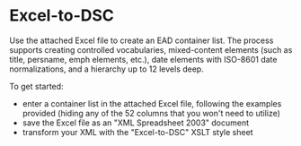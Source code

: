 Excel-to-DSC
============
Use the attached Excel file to create an EAD container list. The process supports creating controlled vocabularies, mixed-content elements (such as title, persname, emph elements, etc.), date elements with ISO-8601 date normalizations, and a hierarchy up to 12 levels deep.

To get started:

* enter a container list in the attached Excel file, following the examples provided (hiding any of the 52 columns that you won't need to utilize)
* save the Excel file as an "XML Spreadsheet 2003" document
* transform your XML with the "Excel-to-DSC" XSLT style sheet